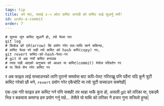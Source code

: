 ```yaml
---
tags: tip
title: अरे यार्, मलाई ४-५ ओटा कमिट अगाडी को कमिट लाई सुधार्नु पर्यो!
id: undo-a-commit
order: 7
---
```


```git
# सुरुमा जुन कमिट सुधार्ने हो, त्यो फेला पार
git log
# किबोड को एरो(arrow) कि प्रयोग गरेर तल-माथि सार्न सकिन्छ,
# कमिट फेला परे पछी त्यो कमिट को hash कपि(copy) गर,
git revert कमिट-को-hash-पेस्ट-गर
# git ले अब नयाँ कमिट बनाउछ
# त्यस पछी आएको अनुक्रम को आधार मा कमिट(commit) मेसेज परिवर्तन गर
# या सिधै सेभ गरेर कमिट गर
```

र अब फाइल लाई सच्याउनको लागि पुरानो समावेस बाट कपि-पेस्ट गरिराख्नु पनि पर्दैन! यदि कुनै त्रुटी कमिट गरेको छौ भने, `revert` प्रयोग गरेर एकैचोटि मा त्यो त्रुटी सच्याउन सक्नेछौ|

एक-एक गरि फाइल हरु कमिट गर्न पनि सक्छौ! तर थाहा भाकै कुरा हो, असली git को तरिका मा, एकदमै भिन्न र बकवास कमाण्ड हरु प्रयोग गर्नु पर्छ... तेसैले यो माथि को तरिका नै हजार गुना सजिलो हुन्छ|